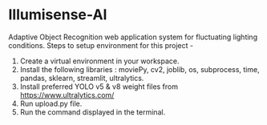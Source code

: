 # Illumisense-AI
Adaptive Object Recognition web application system for fluctuating lighting conditions.
Steps to setup environment for this project -
1. Create a virtual environment in your workspace.
2. Install the following libraries : moviePy, cv2, joblib, os, subprocess, time, pandas, sklearn, streamlit, ultralytics.
3. Install preferred YOLO v5 & v8 weight files from https://www.ultralytics.com/
4. Run upload.py file.
5. Run the command displayed in the terminal.

